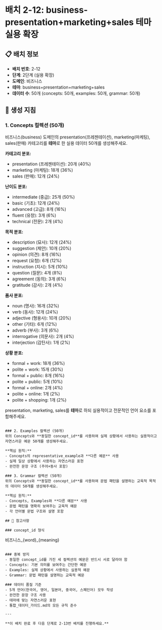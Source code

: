 # 배치 2-12: business-presentation+marketing+sales 테마 실용 확장

## 📋 배치 정보
- **배치 번호**: 2-12
- **단계**: 2단계 (실용 확장)
- **도메인**: 비즈니스
- **테마**: business+presentation+marketing+sales
- **데이터 수**: 50개 (concepts: 50개, examples: 50개, grammar: 50개)

## 🎯 생성 지침

### 1. Concepts 컬렉션 (50개)
비즈니스(business) 도메인의 presentation(프레젠테이션), marketing(마케팅), sales(판매) 카테고리를 **테마**로 한 실용 데이터 50개를 생성해주세요.

**카테고리 분포:**
- presentation (프레젠테이션): 20개 (40%)
- marketing (마케팅): 18개 (36%)
- sales (판매): 12개 (24%)

**난이도 분포:**
- intermediate (중급): 25개 (50%)
- basic (기초): 12개 (24%)
- advanced (고급): 8개 (16%)
- fluent (유창): 3개 (6%)
- technical (전문): 2개 (4%)

**목적 분포:**
- description (묘사): 12개 (24%)
- suggestion (제안): 10개 (20%)
- opinion (의견): 8개 (16%)
- request (요청): 6개 (12%)
- instruction (지시): 5개 (10%)
- question (질문): 4개 (8%)
- agreement (동의): 3개 (6%)
- gratitude (감사): 2개 (4%)

**품사 분포:**
- noun (명사): 16개 (32%)
- verb (동사): 12개 (24%)
- adjective (형용사): 10개 (20%)
- other (기타): 6개 (12%)
- adverb (부사): 3개 (6%)
- interrogative (의문사): 2개 (4%)
- interjection (감탄사): 1개 (2%)

**상황 분포:**
- formal + work: 18개 (36%)
- polite + work: 15개 (30%)
- formal + public: 8개 (16%)
- polite + public: 5개 (10%)
- formal + online: 2개 (4%)
- polite + online: 1개 (2%)
- polite + shopping: 1개 (2%)

presentation, marketing, sales를 **테마**로 하되 실용적이고 전문적인 언어 요소를 포함해주세요.

```

### 2. Examples 컬렉션 (50개)
위의 Concepts와 **동일한 concept_id**를 사용하여 실제 상황에서 사용하는 실용적이고 자연스러운 예문 50개를 생성해주세요.

**핵심 원칙:**
- Concepts의 representative_example과 **다른 예문** 사용
- 실제 일상 상황에서 사용하는 자연스러운 표현
- 완전한 문장 구조 (주어+동사 포함)

### 3. Grammar 컬렉션 (50개)
위의 Concepts와 **동일한 concept_id**를 사용하여 문법 패턴을 설명하는 교육적 목적의 데이터 50개를 생성해주세요.

**핵심 원칙:**
- Concepts, Examples와 **다른 예문** 사용
- 문법 패턴을 명확히 보여주는 교육적 예문
- 각 언어별 문법 구조와 설명 포함

## 📝 참고사항

### concept_id 형식
```
비즈니스_{word}_{meaning}
```

### 중복 방지
- 동일한 concept_id를 가진 세 컬렉션의 예문은 반드시 서로 달라야 함
- Concepts: 기본 의미를 보여주는 간단한 예문
- Examples: 실제 상황에서 사용하는 실용적 예문  
- Grammar: 문법 패턴을 설명하는 교육적 예문

### 데이터 품질 기준
- 5개 언어(한국어, 영어, 일본어, 중국어, 스페인어) 모두 작성
- 완전한 문장 구조 사용
- 테마에 맞는 자연스러운 표현
- 통합_데이터_가이드.md의 모든 규칙 준수

---

**이 배치 완료 후 다음 단계로 2-13번 배치를 진행하세요.**